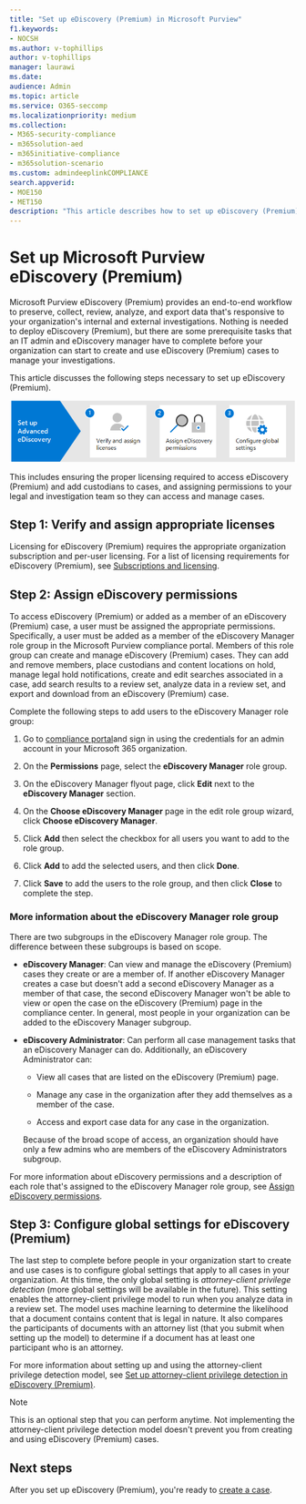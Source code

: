 ```yaml
---
title: "Set up eDiscovery (Premium) in Microsoft Purview"
f1.keywords:
- NOCSH
ms.author: v-tophillips
author: v-tophillips
manager: laurawi
ms.date: 
audience: Admin
ms.topic: article
ms.service: O365-seccomp
ms.localizationpriority: medium
ms.collection: 
- M365-security-compliance
- m365solution-aed
- m365initiative-compliance
- m365solution-scenario
ms.custom: admindeeplinkCOMPLIANCE
search.appverid: 
- MOE150
- MET150
description: "This article describes how to set up eDiscovery (Premium) so you can start creating and managing cases. It also describes the required Microsoft subscriptions and licensing. After you complete a few quick steps, the eDiscovery (Premium) tool is ready to use."
---
```


# Set up Microsoft Purview eDiscovery (Premium)

Microsoft Purview eDiscovery (Premium) provides an end-to-end workflow to preserve, collect, review, analyze, and export data that's responsive to your organization's internal and external investigations. Nothing is needed to deploy eDiscovery (Premium), but there are some prerequisite tasks that an IT admin and eDiscovery manager have to complete before your organization can start to create and use eDiscovery (Premium) cases to manage your investigations.

This article discusses the following steps necessary to set up eDiscovery (Premium).

![Steps to set up eDiscovery (Premium).](../media/set-up-advanced-ediscovery.png)

This includes ensuring the proper licensing required to access eDiscovery (Premium) and add custodians to cases, and assigning permissions to your legal and investigation team so they can access and manage cases.

## Step 1: Verify and assign appropriate licenses

Licensing for eDiscovery (Premium) requires the appropriate organization subscription and per-user licensing. For a list of licensing requirements for eDiscovery (Premium), see [Subscriptions and licensing](overview-ediscovery-20.md#subscriptions-and-licensing).

## Step 2: Assign eDiscovery permissions

To access eDiscovery (Premium) or added as a member of an eDiscovery (Premium) case, a user must be assigned the appropriate permissions. Specifically, a user must be added as a member of the eDiscovery Manager role group in the Microsoft Purview compliance portal. Members of this role group can create and manage eDiscovery (Premium) cases. They can add and remove members, place custodians and content locations on hold, manage legal hold notifications, create and edit searches associated in a case, add search results to a review set, analyze data in a review set, and export and download from an eDiscovery (Premium) case.

Complete the following steps to add users to the eDiscovery Manager role group:

1. Go to <a href="https://go.microsoft.com/fwlink/p/?linkid=2173597" target="_blank">compliance portal</a>and sign in using the credentials for an admin account in your Microsoft 365 organization.

2. On the **Permissions** page, select the **eDiscovery Manager** role group.

3. On the eDiscovery Manager flyout page, click **Edit** next to the **eDiscovery Manager** section.

4. On the **Choose eDiscovery Manager** page in the edit role group wizard, click **Choose eDiscovery Manager**.

5. Click **Add** then select the checkbox for all users you want to add to the role group.

6. Click **Add** to add the selected users, and then click **Done**.

7. Click **Save** to add the users to the role group, and then click **Close** to complete the step.

### More information about the eDiscovery Manager role group

There are two subgroups in the eDiscovery Manager role group. The difference between these subgroups is based on scope.

- **eDiscovery Manager**: Can view and manage the eDiscovery (Premium) cases they create or are a member of. If another eDiscovery Manager creates a case but doesn't add a second eDiscovery Manager as a member of that case, the second eDiscovery Manager won't be able to view or open the case on the eDiscovery (Premium) page in the compliance center. In general, most people in your organization can be added to the eDiscovery Manager subgroup.

- **eDiscovery Administrator**: Can perform all case management tasks that an eDiscovery Manager can do. Additionally, an eDiscovery Administrator can:

  - View all cases that are listed on the eDiscovery (Premium) page.
  
  - Manage any case in the organization after they add themselves as a member of the case.

  - Access and export case data for any case in the organization.

  Because of the broad scope of access, an organization should have only a few admins who are members of the eDiscovery Administrators subgroup.

For more information about eDiscovery permissions and a description of each role that's assigned to the eDiscovery Manager role group, see [Assign eDiscovery permissions](assign-ediscovery-permissions.md).

## Step 3: Configure global settings for eDiscovery (Premium)

The last step to complete before people in your organization start to create and use cases is to configure global settings that apply to all cases in your organization. At this time, the only global setting is *attorney-client privilege detection* (more global settings will be available in the future). This setting enables the attorney-client privilege model to run when you analyze data in a review set. The model uses machine learning to determine the likelihood that a document contains content that is legal in nature. It also compares the participants of documents with an attorney list (that you submit when setting up the model) to determine if a document has at least one participant who is an attorney.

For more information about setting up and using the attorney-client privilege detection model, see [Set up attorney-client privilege detection in eDiscovery (Premium)](attorney-privilege-detection.md).

> [!NOTE]
> This is an optional step that you can perform anytime. Not implementing the attorney-client privilege detection model doesn't prevent you from creating and using eDiscovery (Premium) cases.

## Next steps

After you set up eDiscovery (Premium), you're ready to [create a case](create-and-manage-advanced-ediscoveryv2-case.md).